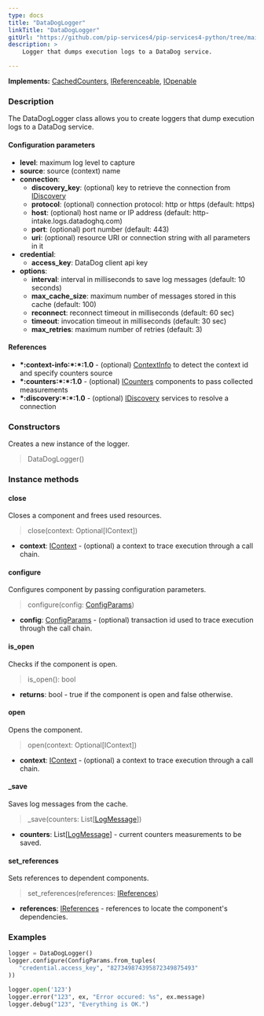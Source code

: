```yaml
---
type: docs
title: "DataDogLogger"
linkTitle: "DataDogLogger"
gitUrl: "https://github.com/pip-services4/pip-services4-python/tree/main/pip-services4-datadog-python"
description: >
    Logger that dumps execution logs to a DataDog service.

---
```


**Implements:** [CachedCounters](../../../observability/count/cached_counters/), [IReferenceable](../../../components/refer/ireferenceable), [IOpenable](../../../components/run/iopenable)

### Description
The DataDogLogger class allows you to create loggers that dump execution logs to a DataDog service.


#### Configuration parameters

- **level**: maximum log level to capture
- **source**: source (context) name
- **connection**:
    - **discovery_key**: (optional) key to retrieve the connection from [IDiscovery](../../../components/connect/idiscovery)
    - **protocol**: (optional) connection protocol: http or https (default: https)
    - **host**: (optional) host name or IP address (default: http-intake.logs.datadoghq.com)
    - **port**: (optional) port number (default: 443)
    - **uri**: (optional) resource URI or connection string with all parameters in it
- **credential**:
    - **access_key**: DataDog client api key
- **options**:
    - **interval**: interval in milliseconds to save log messages (default: 10 seconds)
    - **max_cache_size**: maximum number of messages stored in this cache (default: 100)
    - **reconnect**: reconnect timeout in milliseconds (default: 60 sec)
    - **timeout**: invocation timeout in milliseconds (default: 30 sec)
    - **max_retries**: maximum number of retries (default: 3)


#### References

- **\*:context-info:\*:\*:1.0** - (optional) [ContextInfo](../../../components/context/context_info) to detect the context id and specify counters source
- **\*:counters:\*:\*:1.0** - (optional) [ICounters](../../../observability/count/icounters) components to pass collected measurements
- **\*:discovery:\*:\*:1.0** - (optional) [IDiscovery](../../../config/connect/idiscovery) services to resolve a connection

### Constructors
Creates a new instance of the logger.

> DataDogLogger()


### Instance methods

#### close
Closes a component and frees used resources.

> close(context: Optional[IContext])

- **context**: [IContext](../../../components/context/icontext) - (optional) a context to trace execution through a call chain.


#### configure
Configures component by passing configuration parameters.

> configure(config: [ConfigParams](../../../components/config/config_params))

- **config**: [ConfigParams](../../../components/config/config_params) - (optional) transaction id used to trace execution through the call chain.

#### is_open
Checks if the component is open.

> is_open(): bool

- **returns**: bool - true if the component is open and false otherwise.


#### open
Opens the component.

> open(context: Optional[IContext])

- **context**: [IContext](../../../components/context/icontext) - (optional) a context to trace execution through a call chain.


#### _save
Saves log messages from the cache.

> _save(counters: List[[LogMessage](../../../observability/log/log_message)])

- **counters**: List[[LogMessage](../../../observability/log/log_message)] - current counters measurements to be saved.


#### set_references
Sets references to dependent components.

> set_references(references: [IReferences](../../../components/refer/ireferences))

- **references**: [IReferences](../../../components/refer/ireferences) - references to locate the component's dependencies.


### Examples

```python
logger = DataDogLogger()
logger.configure(ConfigParams.from_tuples(
   "credential.access_key", "827349874395872349875493"
))

logger.open('123')
logger.error("123", ex, "Error occured: %s", ex.message)
logger.debug("123", "Everything is OK.")
```

